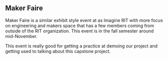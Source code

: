 
## Maker Faire

Maker Faire is a similar exhibit style event at as Imagine RIT with more focus on engineering and makers space that has a few members coming from outside of the RIT organization. This event is in the fall semester around mid-November.

This event is really good for getting a practice at demoing our project and getting used to talking about this capstone project.

